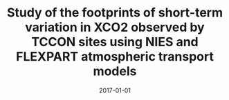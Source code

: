 ---
title: "Study of the footprints of short-term variation in XCO<inf>2</inf> observed by TCCON sites using NIES and FLEXPART atmospheric transport models"
collection: publications
permalink: /publication/2017-01-01-Belikov2017143
date: 2017-01-01
venue: 'Atmospheric Chemistry and Physics'
paperurl: 'https://doi.org/10.5194/acp-17-143-2017'
citation: 'Belikov et al., <b>Study of the footprints of short-term variation in XCO<inf>2</inf> observed by TCCON sites using NIES and FLEXPART atmospheric transport models</b>, Atmospheric Chemistry and Physics, 2017, 10.5194/acp-17-143-2017'
---